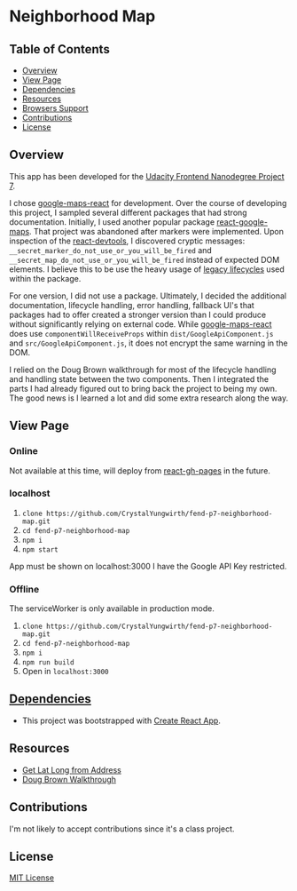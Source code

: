# Neighborhood Map

## Table of Contents
* [Overview](#overview)
* [View Page](#view-page)
* [Dependencies](#dependencies)
* [Resources](#resources)
* [Browsers Support](#browsers-support)
* [Contributions](#contributions)
* [License](#license)

## Overview
This app has been developed for the [Udacity Frontend Nanodegree Project 7](rubric.pdf).

I chose [google-maps-react](npmjs.com/package/google-maps-react) for development. Over the course of developing this project, I sampled several different packages that had strong documentation. Initially, I used another popular package [react-google-maps](npmjs.com/package/react-google-maps). That project was abandoned after markers were implemented. Upon inspection of the [react-devtools](npmjs.com/packages/react-devtools), I discovered cryptic messages: `__secret_marker_do_not_use_or_you_will_be_fired` and `__secret_map_do_not_use_or_you_will_be_fired` instead of expected DOM elements. I believe this to be use the heavy usage of [legacy lifecycles](https://reactjs.org/blog/2018/03/29/react-v-16-3.html) used within the package.

For one version, I did not use a package. Ultimately, I decided the additional documentation, lifecycle handling, error handling, fallback UI's that packages had to offer created a stronger version than I could produce without significantly relying on external code. While [google-maps-react](npmjs.com/packages/google-maps-react) does use `componentWillReceiveProps` within `dist/GoogleApiComponent.js` and `src/GoogleApiComponent.js`, it does not encrypt the same warning in the DOM.

I relied on the Doug Brown walkthrough for most of the lifecycle handling and handling state between the two components. Then I integrated the parts I had already figured out to bring back the project to being my own. The good news is I learned a lot and did some extra research along the way. 

## View Page
### Online
Not available at this time, will deploy from [react-gh-pages](https://github.com/gitname/react-gh-pages) in the future.

### localhost
  1) ```clone https://github.com/CrystalYungwirth/fend-p7-neighborhood-map.git```
  2) ```cd fend-p7-neighborhood-map```
  3) ```npm i```
  4) ```npm start```

  App must be shown on localhost:3000 I have the Google API Key restricted.
  
### Offline
  The serviceWorker is only available in production mode.
  1) ```clone https://github.com/CrystalYungwirth/fend-p7-neighborhood-map.git```
  2) ```cd fend-p7-neighborhood-map```
  3) ```npm i```
  4) ```npm run build```
  5) Open in ```localhost:3000```


## [Dependencies](./package.json)
 * This project was bootstrapped with [Create React App](https://github.com/facebook/create-react-app).

## Resources
 * [Get Lat Long from Address](https://www.latlong.net/convert-address-to-lat-long.html)
 * [Doug Brown Walkthrough](https://youtu.be/NVAVLCJwAAo)

## Contributions
I'm not likely to accept contributions since it's a class project.

## License
[MIT License](LICENSE)

